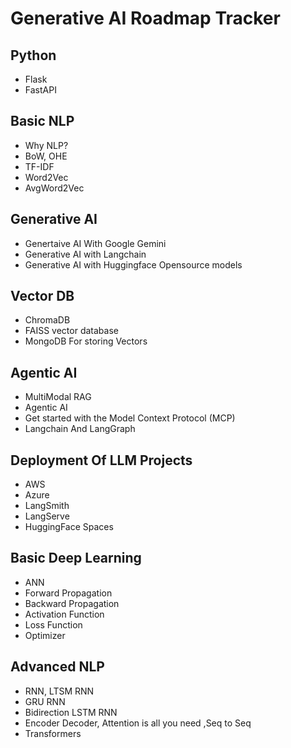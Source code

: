 # Generative AI Roadmap Tracker
## Python
 - Flask
 - FastAPI
## Basic NLP
 - Why NLP?
 - BoW, OHE
 - TF-IDF   
 - Word2Vec 
 - AvgWord2Vec
## Generative AI
 - Genertaive AI With Google Gemini
 - Generative AI with Langchain
 - Generative AI with Huggingface Opensource models
## Vector DB
 - ChromaDB
 - FAISS vector database
 - MongoDB For storing Vectors
## Agentic AI
 - MultiModal RAG
 - Agentic AI
 - Get started with the Model Context Protocol (MCP)
 - Langchain And LangGraph
## Deployment Of LLM Projects
 - AWS
 - Azure
 - LangSmith
 - LangServe
 - HuggingFace Spaces
## Basic Deep Learning
 - ANN                  
 - Forward Propagation  
 - Backward Propagation 
 - Activation Function  
 - Loss Function        
 - Optimizer  
## Advanced NLP
 - RNN, LTSM RNN
 - GRU RNN 
 - Bidirection LSTM RNN
 - Encoder Decoder, Attention is all you need ,Seq to Seq 
 - Transformers